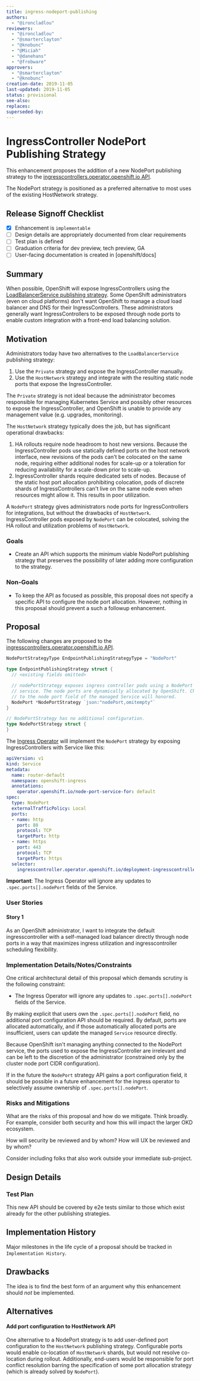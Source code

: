 ```yaml
---
title: ingress-nodeport-publishing
authors:
  - "@ironcladlou"
reviewers:
  - "@ironcladlou"
  - "@smarterclayton"
  - "@knobunc"
  - "@Miciah"
  - "@danehans"
  - "@frobware"
approvers:
  - "@smarterclayton"
  - "@knobunc"
creation-date: 2019-11-05
last-updated: 2019-11-05
status: provisional
see-also:
replaces:
superseded-by:
---
```


# IngressController NodePort Publishing Strategy

This enhancement proposes the addition of a new NodePort publishing strategy to the  [ingresscontrollers.operator.openshift.io API](https://github.com/openshift/api/blob/master/operator/v1/types_ingress.go).

The NodePort strategy is positioned as a preferred alternative to most uses of the existing HostNetwork strategy.

## Release Signoff Checklist

- [x] Enhancement is `implementable`
- [ ] Design details are appropriately documented from clear requirements
- [ ] Test plan is defined
- [ ] Graduation criteria for dev preview, tech preview, GA
- [ ] User-facing documentation is created in [openshift/docs]

## Summary

When possible, OpenShift will expose IngressControllers using the [LoadBalancerService publishing strategy](https://github.com/openshift/api/blob/master/operator/v1/types_ingress.go). Some OpenShift administrators (even on cloud platforms) don't want OpenShift to manage a cloud load balancer and DNS for their IngressControllers. These administrators generally want IngressControllers to be exposed through node ports to enable custom integration with a front-end load balancing solution.

## Motivation

Administrators today have two alternatives to the `LoadBalancerService` publishing strategy:

1. Use the `Private` strategy and expose the IngressController manually.
2. Use the `HostNetwork` strategy and integrate with the resulting static node ports that expose the IngressController.

The `Private` strategy is not ideal because the administrator becomes responsible for managing Kubernetes Service and possibly other resources to expose the IngressController, and OpenShift is unable to provide any management value (e.g. upgrades, monitoring).

The `HostNetwork` strategy typically does the job, but has significant operational drawbacks:

1. HA rollouts require node headroom to host new versions. Because the IngressController pods use statically defined ports on the host network interface, new revisions of the pods can't be colocated on the same node, requiring either additional nodes for scale-up or a toleration for reducing availability for a scale-down prior to scale-up.
2. IngressController shards require dedicated sets of nodes. Because of the static host port allocation prohibiting colocation, pods of discrete shards of IngressControllers can't live on the same node even when resources might allow it. This results in poor utilization.

A `NodePort` strategy gives administrators node ports for IngressControllers for integrations, but without the drawbacks of `HostNetwork`. IngressController pods exposed by `NodePort` can be colocated, solving the HA rollout and utilization problems of `HostNetwork`.

### Goals

* Create an API which supports the minimum viable NodePort publishing strategy that preserves the possibility of later adding more configuration to the strategy.

### Non-Goals

* To keep the API as focused as possible, this proposal does not specify a specific API to configure the node port allocation. However, nothing in this proposal should prevent a such a followup enhancement.

## Proposal

The following changes are proposed to the [ingresscontrollers.operator.openshift.io API](https://github.com/openshift/api/blob/master/operator/v1/types_ingress.go).

```go
NodePortStrategyType EndpointPublishingStrategyType = "NodePort"

type EndpointPublishingStrategy struct {
  // <existing fields omitted>

  // nodePortStrategy exposes ingress controller pods using a NodePort
  // service. The node ports are dynamically allocated by OpenShift. Changes
  // to the node port field of the managed Service will honored.
  NodePort *NodePortStrategy `json:"nodePort,omitempty"`
}

// NodePortStrategy has no additional configuration.
type NodePortStrategy struct {
}
```

The [Ingress Operator](https://github.com/openshift/cluster-ingress-operator) will implement the `NodePort` strategy by exposing IngressControllers with Service like this:


```yaml
apiVersion: v1
kind: Service
metadata:
  name: router-default
  namespace: openshift-ingress
  annotations:
    operator.openshift.io/node-port-service-for: default
spec:
  type: NodePort
  externalTrafficPolicy: Local
  ports:
  - name: http
    port: 80
    protocol: TCP
    targetPort: http
  - name: https
    port: 443
    protocol: TCP
    targetPort: https
  selector:
    ingresscontroller.operator.openshift.io/deployment-ingresscontroller: default
```

**Important**: The Ingress Operator will ignore any updates to `.spec.ports[].nodePort` fields of the Service.

### User Stories

#### Story 1

As an OpenShift administrator, I want to integrate the default ingresscontroller with a self-managed load balancer directly through node ports in a way that maximizes ingress utilization and ingresscontroller scheduling flexibility.

### Implementation Details/Notes/Constraints

One critical architectural detail of this proposal which demands scrutiny is the following constraint:

* The Ingress Operator will ignore any updates to `.spec.ports[].nodePort` fields of the Service.

By making explicit that users own the  `.spec.ports[].nodePort` field, no additional port configuration API should be required. By default, ports are allocated automatically, and if those automatically allocated ports are insufficient, users can update the managed `Service` resource directly.

Because OpenShift isn't managing anything connected to the NodePort service, the ports used to expose the IngressController are irrelevant and can be left to the discretion of the administrator (constrained only by the cluster node port CIDR configuration).

If in the future the `NodePort` strategy API gains a port configuration field, it should be possible in a future enhancement for the ingress operator to selectively assume ownership of `.spec.ports[].nodePort`.

### Risks and Mitigations

What are the risks of this proposal and how do we mitigate. Think broadly. For
example, consider both security and how this will impact the larger OKD
ecosystem.

How will security be reviewed and by whom? How will UX be reviewed and by whom?

Consider including folks that also work outside your immediate sub-project.

## Design Details

### Test Plan

This new API should be covered by e2e tests similar to those which exist already for the other publishing strategies.

## Implementation History

Major milestones in the life cycle of a proposal should be tracked in `Implementation
History`.

## Drawbacks

The idea is to find the best form of an argument why this enhancement should _not_ be implemented.

## Alternatives

#### Add port configuration to HostNetwork API

One alternative to a NodePort strategy is to add user-defined port configuration to the `HostNetwork` publishing strategy. Configurable ports would enable co-location of `HostNetwork` shards, but would not resolve co-location during rollout. Additionally, end-users would be responsible for port conflict resolution barring the specification of some  port allocation strategy (which is already solved by `NodePort`).


